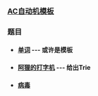 ### [AC自动机模板](AC自动机模板)
### 题目
* #### [单词](单词) --- 或许是模板
* #### [阿狸的打字机](阿狸的打字机) --- 给出Trie
* #### [病毒](病毒)

